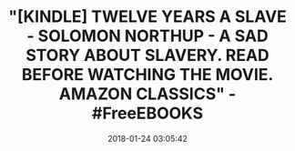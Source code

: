 ---
title: >-
  "[KINDLE] TWELVE YEARS A SLAVE - SOLOMON NORTHUP - A SAD STORY ABOUT SLAVERY.
  READ BEFORE WATCHING THE MOVIE. AMAZON CLASSICS" - #FreeEBOOKS
name: Twelve Years a Slave (AmazonClassics Edition)
date: '2018-01-24 03:05:42'
buy_now: >-
  https://www.amazon.com/Twelve-Years-AmazonClassics-Solomon-Northup-ebook/dp/B075M7S8G4?SubscriptionId=AKIAIA5RBQIWQVTCUEUQ&tag=coldcutdeals-20&linkCode=xm2&camp=2025&creative=165953&creativeASIN=B075M7S8G4
description_markdown: |-
  Twelve Years a Slave (AmazonClassics Edition)

   
tweet_id_str: '956000025376710656'
price: ''
you_save: ''
asin: B075M7S8G4
image: 'https://images-na.ssl-images-amazon.com/images/I/41UWkrveYkL.jpg'

---